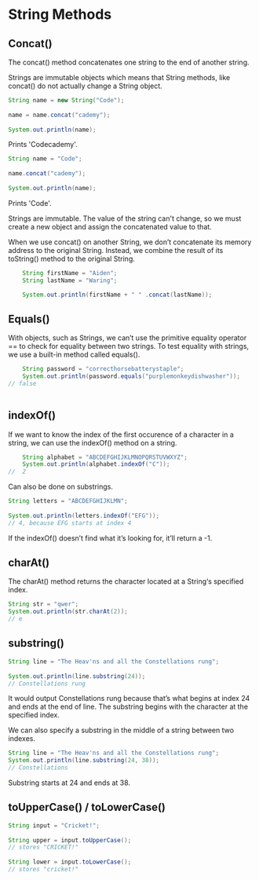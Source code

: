# String Methods

## Concat()

The concat() method concatenates one string to the end of another string.

Strings are immutable objects which means that String methods, like concat() do not actually change 
a String object. 

```java
String name = new String("Code");
 
name = name.concat("cademy");
 
System.out.println(name);
```

Prints 'Codecademy'.

```java
String name = "Code";
 
name.concat("cademy");
 
System.out.println(name);
```

Prints 'Code'.

Strings are immutable. The value of the string can't change, so we must create a new object and
assign the concatenated value to that.

When we use concat() on another String, we don’t concatenate its memory address to the original
String. Instead, we combine the result of its toString() method to the original String. 

```java
    String firstName = "Aiden";  
    String lastName = "Waring";

    System.out.println(firstName + " " .concat(lastName));
```

## Equals()

With objects, such as Strings, we can’t use the primitive equality operator == to check for equality
between two strings. To test equality with strings, we use a built-in method called equals().

```java
    String password = "correcthorsebatterystaple";
    System.out.println(password.equals("purplemonkeydishwasher"));
// false
    
```

## indexOf()

If we want to know the index of the first occurence of a character in a string, we can use the 
indexOf() method on a string.

```java
    String alphabet = "ABCDEFGHIJKLMNOPQRSTUVWXYZ";
    System.out.println(alphabet.indexOf("C"));
//  2
```

Can also be done on substrings.

```java
String letters = "ABCDEFGHIJKLMN";
 
System.out.println(letters.indexOf("EFG"));
// 4, because EFG starts at index 4
```

If the indexOf() doesn’t find what it’s looking for, it’ll return a -1.

## charAt()

The charAt() method returns the character located at a String‘s specified index.

```java
String str = "qwer";
System.out.println(str.charAt(2));
// e
```

## substring()

```java
String line = "The Heav'ns and all the Constellations rung";
 
System.out.println(line.substring(24));
// Constellations rung
```

It would output Constellations rung because that’s what begins at index 24 and ends at the end of
line. The substring begins with the character at the specified index.

We can also specify a substring in the middle of a string between two indexes.

```java
String line = "The Heav'ns and all the Constellations rung";
System.out.println(line.substring(24, 38));
// Constellations
```

Substring starts at 24 and ends at 38.

## toUpperCase() / toLowerCase()

```java
String input = "Cricket!";
 
String upper = input.toUpperCase();
// stores "CRICKET!"
 
String lower = input.toLowerCase();
// stores "cricket!"
```

